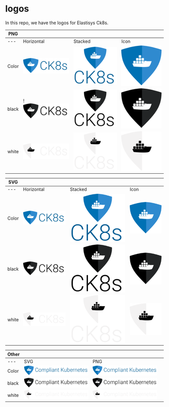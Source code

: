 # logos
In this repo, we have the logos for Elastisys Ck8s. 

PNG | | | | 
------ |------ |------ |------ | 
---|Horizontal | Stacked | Icon
Color  |<img src="https://github.com/elastisys/logos/blob/main/png/blue/logo%20blue%20text%201x.png?raw=true" width="200">|<img src="https://github.com/elastisys/logos/blob/main/png/blue/Blue%20logo%202x%20(1).png?raw=true" width="200">| <img src="https://github.com/elastisys/logos/blob/main/png/blue/logo%20blue%201x.png?raw=true" width="200">| 
black  |!<img src="https://github.com/elastisys/logos/blob/main/png/black/logo%20black%20text%201x.png?raw=true" width="200">|<img src="https://github.com/elastisys/logos/blob/main/png/black/Black%20logo%202x%20(1).png?raw=true" width="200">| <img src="https://github.com/elastisys/logos/blob/main/png/black/logo%20black%201x%20(1).png?raw=true" width="200">
white  |<img src="https://github.com/elastisys/logos/blob/main/png/white/logo%20white%20text%201x.png?raw=true" width="200">|<img src="https://github.com/elastisys/logos/blob/main/png/white/White%20logo%202x%20(1).png?raw=true" width="200">|<img src="https://github.com/elastisys/logos/blob/main/png/white/logo%20white%201x%20(2).png?raw=true" width="200">



SVG | | | | 
------ |------ |------ |------ |
---|Horizontal | Stacked | Icon
Color  |![](https://github.com/elastisys/logos/blob/main/svg/blue/logo%20blue%20text%201x.svg?raw=true)|![](https://github.com/elastisys/logos/blob/main/svg/blue/Blue%20logo%202x%20(4).svg)| ![](https://github.com/elastisys/logos/blob/main/svg/blue/Blue%20logo%201x.svg)| 
black  |![](https://github.com/elastisys/logos/blob/main/svg/black/Black%20logo%201x.svg)|![](https://github.com/elastisys/logos/blob/main/svg/black/Black%20logo%202x%20(4).svg)| ![](https://github.com/elastisys/logos/blob/main/svg/black/Black%20logo%201x%20(2).svg)
white  |![](https://github.com/elastisys/logos/blob/main/svg/white/White%20logo%201x.svg)|![](https://github.com/elastisys/logos/blob/main/svg/white/White%20logo%202x%20(4).svg)|![](https://github.com/elastisys/logos/blob/main/svg/white/White%20logo%201x%20(2).svg)

Other | | | | 
------ |------ |------ |------ |
---|SVG| PNG 
Color  |![](https://github.com/elastisys/logos/blob/main/svg/blue/Group%2074%20(1).svg)|![](https://github.com/elastisys/logos/blob/main/png/blue/Group%2074%20(1).png)
black  |![](https://github.com/elastisys/logos/blob/main/svg/black/Group%2077.svg)|![](https://github.com/elastisys/logos/blob/main/png/black/Group%2077.png)
white  |![](https://github.com/elastisys/logos/blob/main/svg/white/Group%2076.svg)|![](https://github.com/elastisys/logos/blob/main/png/white/Group%2076.png)




